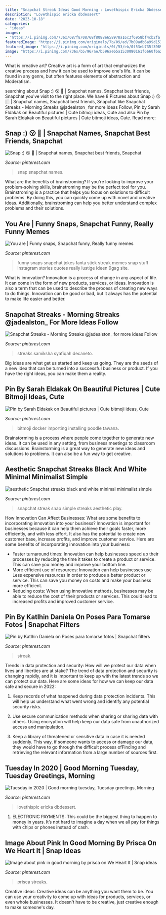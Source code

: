 ```yaml
---
title: "Snapchat Streak Ideas Good Morning : Lovethispic Ericka Dbdessert"
description: "Lovethispic ericka dbdessert"
date: "2023-10-18"
categories:
- "ideas"
images:
- "https://i.pinimg.com/736x/68/f8/08/68f8088e658978a16c3f6958bf4cb2fa.jpg"
featuredImage: "https://i.pinimg.com/originals/7b/09/ad/7b09adb6a99d153a853df9ec4c220098.jpg"
featured_image: "https://i.pinimg.com/originals/0f/53/eb/0f53eb735f3989cf7e82bf2467a73438.jpg"
image: "https://i.pinimg.com/736x/b5/96/ae/b596ae65a1530080161f6660f6a212e2.jpg"
---
```



What is creative art?
Creative art is a form of art that emphasizes the creative process and how it can be used to improve one's life. It can be found in any genre, but often features elements of abstraction and Moderatism.

	

		
searching about Snap :) 😗 🏼 | Snapchat names, Snapchat best friends, Snapchat you've visit to the right place. We have 8 Pictures about Snap :) 😗 🏼 | Snapchat names, Snapchat best friends, Snapchat like Snapchat Streaks - Morning Streaks @jadealston_ for more ideas Follow, Pin by Sarah Eldakak on Beautiful pictures | Cute bitmoji ideas, Cute and also Pin by Sarah Eldakak on Beautiful pictures | Cute bitmoji ideas, Cute. Read more:
		
    
## Snap :) 😗 🏼 | Snapchat Names, Snapchat Best Friends, Snapchat

<img loading=lazy src="https://i.pinimg.com/736x/68/f8/08/68f8088e658978a16c3f6958bf4cb2fa.jpg" onerror="this.onerror=null;this.src='https://tse1.mm.bing.net/th?id=OIP.k2su0utH_zJQMMW8gElLkgHaQB&amp;pid=15.1';" alt="Snap :) 😗 🏼 | Snapchat names, Snapchat best friends, Snapchat">

_Source: pinterest.com_

>snap snapchat names. 

	

What are the benefits of brainstroming?
If you're looking to improve your problem-solving skills, brainstroming may be the perfect tool for you. Brainstroming is a practice that helps you focus on solutions to difficult problems. By doing this, you can quickly come up with novel and creative ideas. Additionally, brainstroming can help you better understand complex problems and their solutions.

    
## You Are | Funny Snaps, Snapchat Funny, Really Funny Memes

<img loading=lazy src="https://i.pinimg.com/736x/f9/8e/12/f98e12c23bfeff0ccda32f7a18c6f92c--funny-snaps-funny-jokes.jpg" onerror="this.onerror=null;this.src='https://tse3.mm.bing.net/th?id=OIP.0WRe4Awvjn3N8xYmhLlS_wHaNJ&amp;pid=15.1';" alt="You are | Funny snaps, Snapchat funny, Really funny memes">

_Source: pinterest.com_

>funny snaps snapchat jokes fanta stick streak memes snap stuff instagram stories quotes really lustige ideen 9gag site. 

	

What is innovation?
Innovation is a process of change in any aspect of life. It can come in the form of new products, services, or ideas. Innovation is also a term that can be used to describe the process of creating new ways to do things. Innovation can be good or bad, but it always has the potential to make life easier and better.

    
## Snapchat Streaks - Morning Streaks @jadealston_ For More Ideas Follow

<img loading=lazy src="https://i.pinimg.com/originals/99/e1/34/99e13419760378fc6413f8f823d778ad.png" onerror="this.onerror=null;this.src='https://tse4.mm.bing.net/th?id=OIP.meE0GXYDePxkE_j4I9d4rQHaNK&amp;pid=15.1';" alt="Snapchat Streaks - Morning Streaks @jadealston_ for more ideas Follow">

_Source: pinterest.com_

>streaks samiksha syafiqah decaneto. 

	

Big ideas are what get us started and keep us going. They are the seeds of a new idea that can be turned into a successful business or product. If you have the right ideas, you can make them a reality.

    
## Pin By Sarah Eldakak On Beautiful Pictures | Cute Bitmoji Ideas, Cute

<img loading=lazy src="https://i.pinimg.com/736x/b5/96/ae/b596ae65a1530080161f6660f6a212e2.jpg" onerror="this.onerror=null;this.src='https://tse2.mm.bing.net/th?id=OIP.ZLoE0-7NfZJNfoqEuFuJ9wAAAA&amp;pid=15.1';" alt="Pin by Sarah Eldakak on Beautiful pictures | Cute bitmoji ideas, Cute">

_Source: pinterest.com_

>bitmoji docker importing installing poodle tawana. 

	

Brainstorming is a process where people come together to generate new ideas. It can be used in any setting, from business meetings to classroom discussions. Brainstorming is a great way to generate new ideas and solutions to problems. It can also be a fun way to get creative.

    
## Aesthetic Snapchat Streaks Black And White Minimal Minimalist Simple

<img loading=lazy src="https://i.pinimg.com/736x/e9/9f/62/e99f62e439f587bd95096e9bd4444ce9.jpg" onerror="this.onerror=null;this.src='https://tse3.mm.bing.net/th?id=OIP.G3PTJLgemfcXkF8FQDo4kwHaNK&amp;pid=15.1';" alt="aesthetic Snapchat streaks black and white minimal minimalist simple">

_Source: pinterest.com_

>snapchat streak snap simple streaks aesthetic play. 

	

How Innovation Can Affect Businesses: What are some benefits to incorporating innovation into your business?
Innovation is important for businesses because it can help them achieve their goals faster, more efficiently, and with less effort. It also has the potential to create new customer base, increase profits, and improve customer service. Here are some benefits of incorporating innovation into your business: 
- Faster turnaround times: Innovation can help businesses speed up their processes by reducing the time it takes to create a product or service. This can save you money and improve your bottom line. 
- More efficient use of resources: Innovation can help businesses use Less expensive resources in order to produce a better product or service. This can save you money on costs and make your business more efficient. 
- Reducing costs: When using innovative methods, businesses may be able to reduce the cost of their products or services. This could lead to increased profits and improved customer service.

    
## Pin By Katlhin Daniela On Poses Para Tomarse Fotos | Snapchat Filters

<img loading=lazy src="https://i.pinimg.com/originals/7b/09/ad/7b09adb6a99d153a853df9ec4c220098.jpg" onerror="this.onerror=null;this.src='https://tse4.mm.bing.net/th?id=OIP.12dVPUfk3uhTiWmprEvwngHaKk&amp;pid=15.1';" alt="Pin by Katlhin Daniela on Poses para tomarse fotos | Snapchat filters">

_Source: pinterest.com_

>streak. 

	

Trends in data protection and security: How will we protect our data when lives and liberties are at stake?
The trend of data protection and security is changing rapidly, and it is important to keep up with the latest trends so we can protect our data. Here are some ideas for how we can keep our data safe and secure in 2022:
1. Keep records of what happened during data protection incidents. This will help us understand what went wrong and identify any potential security risks.

2. Use secure communication methods when sharing or sharing data with others. Using encryption will help keep our data safe from unauthorized access and manipulation.

3. Keep a library of threatened or sensitive data in case it is needed suddenly. This way, if someone wants to access or damage our data, they would have to go through the difficult process ofFinding and retrieving the relevant information from a large number of sources first.


    
## Tuesday In 2020 | Good Morning Tuesday, Tuesday Greetings, Morning

<img loading=lazy src="https://i.pinimg.com/originals/31/d7/f8/31d7f802e0c2e0132363337d53f7898d.gif" onerror="this.onerror=null;this.src='https://tse1.mm.bing.net/th?id=OIP.rAxB2-3vw7DvplTcbM7vxwHaKm&amp;pid=15.1';" alt="Tuesday in 2020 | Good morning tuesday, Tuesday greetings, Morning">

_Source: pinterest.com_

>lovethispic ericka dbdessert. 

	

1. ELECTRONIC PAYMENTS: This could be the biggest thing to happen to money in years. It’s not hard to imagine a day when we all pay for things with chips or phones instead of cash. 

    
## Image About Pink In Good Morning By Prisca On We Heart It | Snap Ideas

<img loading=lazy src="https://i.pinimg.com/originals/0f/53/eb/0f53eb735f3989cf7e82bf2467a73438.jpg" onerror="this.onerror=null;this.src='https://tse4.mm.bing.net/th?id=OIP.XDBG9uwjzpQXtRqhZHwdHwHaNK&amp;pid=15.1';" alt="Image about pink in good morning by prisca on We Heart It | Snap ideas">

_Source: pinterest.com_

>prisca streaks. 

	

Creative ideas:
Creative ideas can be anything you want them to be. You can use your creativity to come up with ideas for products, services, or even whole businesses. It doesn't have to be creative, just creative enough to make someone's day.


